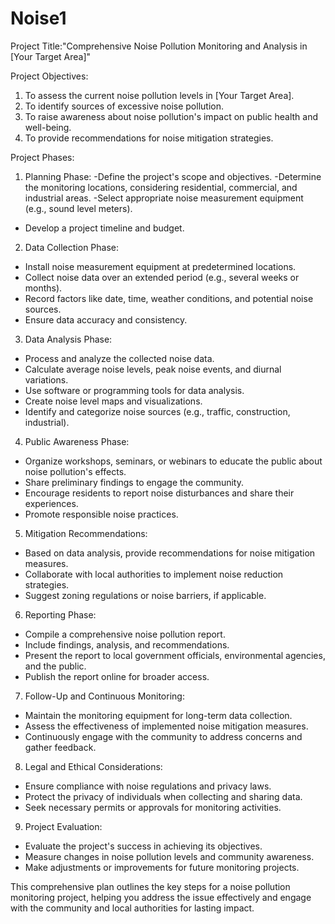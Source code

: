 # Noise1
Project Title:"Comprehensive Noise Pollution Monitoring and Analysis in [Your Target Area]"

Project Objectives:
1. To assess the current noise pollution levels in [Your Target Area].
2. To identify sources of excessive noise pollution.
3. To raise awareness about noise pollution's impact on public health and well-being.
4. To provide recommendations for noise mitigation strategies.

Project Phases:

1. Planning Phase:
-Define the project's scope and objectives.
-Determine the monitoring locations, considering residential, commercial, and industrial areas.
-Select appropriate noise measurement equipment (e.g., sound level meters).
- Develop a project timeline and budget.

2. Data Collection Phase:
- Install noise measurement equipment at predetermined locations.
- Collect noise data over an extended period (e.g., several weeks or months).
- Record factors like date, time, weather conditions, and potential noise sources.
- Ensure data accuracy and consistency.

3. Data Analysis Phase:
- Process and analyze the collected noise data.
- Calculate average noise levels, peak noise events, and diurnal variations.
- Use software or programming tools for data analysis.
- Create noise level maps and visualizations.
- Identify and categorize noise sources (e.g., traffic, construction, industrial).

4. Public Awareness Phase:
- Organize workshops, seminars, or webinars to educate the public about noise pollution's effects.
- Share preliminary findings to engage the community.
- Encourage residents to report noise disturbances and share their experiences.
- Promote responsible noise practices.

5. Mitigation Recommendations:
- Based on data analysis, provide recommendations for noise mitigation measures.
- Collaborate with local authorities to implement noise reduction strategies.
- Suggest zoning regulations or noise barriers, if applicable.

6. Reporting Phase:
- Compile a comprehensive noise pollution report.
- Include findings, analysis, and recommendations.
- Present the report to local government officials, environmental agencies, and the public.
- Publish the report online for broader access.

7. Follow-Up and Continuous Monitoring:
- Maintain the monitoring equipment for long-term data collection.
- Assess the effectiveness of implemented noise mitigation measures.
- Continuously engage with the community to address concerns and gather feedback.

8. Legal and Ethical Considerations:
- Ensure compliance with noise regulations and privacy laws.
- Protect the privacy of individuals when collecting and sharing data.
- Seek necessary permits or approvals for monitoring activities.

9. Project Evaluation:
- Evaluate the project's success in achieving its objectives.
- Measure changes in noise pollution levels and community awareness.
- Make adjustments or improvements for future monitoring projects.

This comprehensive plan outlines the key steps for a noise pollution monitoring project, helping you address the issue effectively and engage with the community and local authorities for lasting impact.
